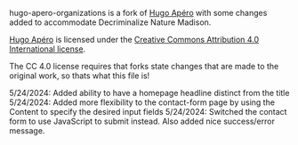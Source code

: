 hugo-apero-organizations is a fork of [Hugo Apéro](https://github.com/hugo-apero/hugo-apero) with some changes added to accommodate Decriminalize Nature Madison.

[Hugo Apéro](https://github.com/hugo-apero/hugo-apero) is licensed under the [Creative Commons Attribution 4.0 International license](https://creativecommons.org/licenses/by/4.0/deed.en).

The CC 4.0 license requires that forks state changes that are made to the original work, so thats what this file is!

5/24/2024: Added ability to have a homepage headline distinct from the title
5/24/2024: Added more flexibility to the contact-form page by using the Content to specify the desired input fields
5/24/2024: Switched the contact form to use JavaScript to submit instead. Also added nice success/error message.

